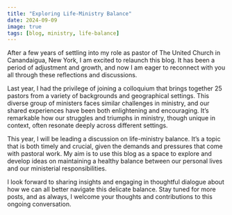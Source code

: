 ```yaml
---
title: "Exploring Life-Ministry Balance"
date: 2024-09-09
image: true
tags: [blog, ministry, life-balance]
---
```


After a few years of settling into my role as pastor of The United Church in Canandaigua, New York, I am excited to relaunch this blog. It has been a period of adjustment and growth, and now I am eager to reconnect with you all through these reflections and discussions.

Last year, I had the privilege of joining a colloquium that brings together 25 pastors from a variety of backgrounds and geographical settings. This diverse group of ministers faces similar challenges in ministry, and our shared experiences have been both enlightening and encouraging. It’s remarkable how our struggles and triumphs in ministry, though unique in context, often resonate deeply across different settings.

This year, I will be leading a discussion on life-ministry balance. It’s a topic that is both timely and crucial, given the demands and pressures that come with pastoral work. My aim is to use this blog as a space to explore and develop ideas on maintaining a healthy balance between our personal lives and our ministerial responsibilities.

I look forward to sharing insights and engaging in thoughtful dialogue about how we can all better navigate this delicate balance. Stay tuned for more posts, and as always, I welcome your thoughts and contributions to this ongoing conversation.

